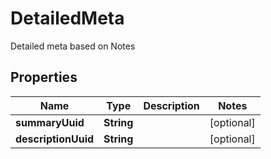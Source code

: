 

# DetailedMeta

Detailed meta based on Notes

## Properties

| Name | Type | Description | Notes |
|------------ | ------------- | ------------- | -------------|
|**summaryUuid** | **String** |  |  [optional] |
|**descriptionUuid** | **String** |  |  [optional] |



